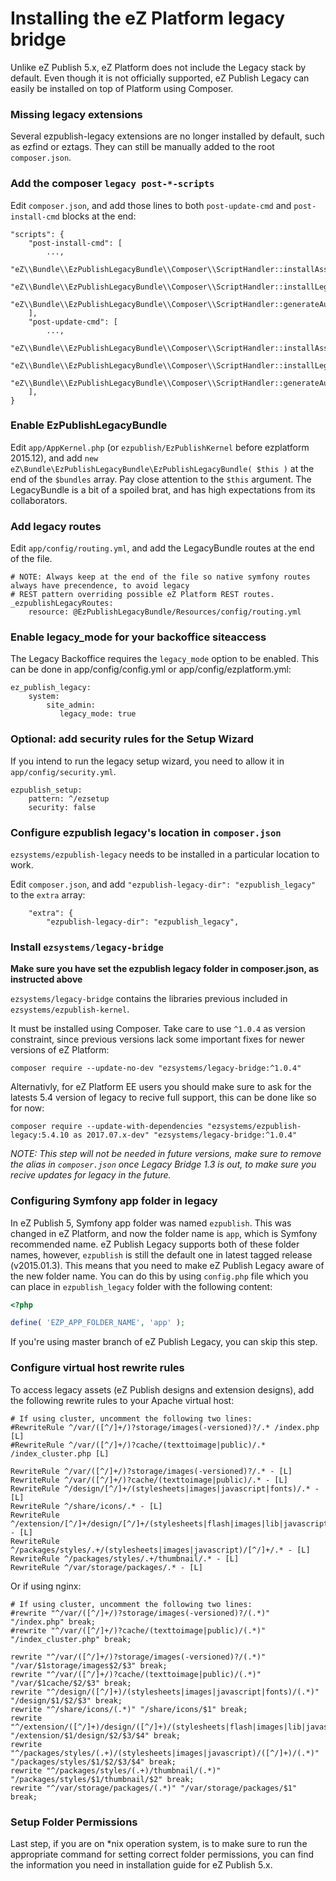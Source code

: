 # Installing the eZ Platform legacy bridge

Unlike eZ Publish 5.x, eZ Platform does not include the Legacy stack by default.
Even though it is not officially supported, eZ Publish Legacy can easily be installed
on top of Platform using Composer.

### Missing legacy extensions

Several ezpublish-legacy extensions are no longer installed by default, such as ezfind or eztags.
They can still be manually added to the root `composer.json`.

### Add the composer `legacy post-*-scripts`

Edit `composer.json`, and add those lines to both `post-update-cmd` and `post-install-cmd` blocks at the end:

```
"scripts": {
    "post-install-cmd": [
        ...,
        "eZ\\Bundle\\EzPublishLegacyBundle\\Composer\\ScriptHandler::installAssets",
        "eZ\\Bundle\\EzPublishLegacyBundle\\Composer\\ScriptHandler::installLegacyBundlesExtensions",
        "eZ\\Bundle\\EzPublishLegacyBundle\\Composer\\ScriptHandler::generateAutoloads"
    ],
    "post-update-cmd": [
        ...,
        "eZ\\Bundle\\EzPublishLegacyBundle\\Composer\\ScriptHandler::installAssets",
        "eZ\\Bundle\\EzPublishLegacyBundle\\Composer\\ScriptHandler::installLegacyBundlesExtensions",
        "eZ\\Bundle\\EzPublishLegacyBundle\\Composer\\ScriptHandler::generateAutoloads"
    ],
}
```

### Enable EzPublishLegacyBundle
Edit `app/AppKernel.php` (or `ezpublish/EzPublishKernel` before ezplatform 2015.12),
and add `new eZ\Bundle\EzPublishLegacyBundle\EzPublishLegacyBundle( $this )` at the end of 
the `$bundles` array. Pay close attention to the `$this` argument. The LegacyBundle is a bit 
of a spoiled brat, and has high expectations from its collaborators.

### Add legacy routes
Edit `app/config/routing.yml`, and add the LegacyBundle routes at the end of the file.

```
# NOTE: Always keep at the end of the file so native symfony routes always have precendence, to avoid legacy
# REST pattern overriding possible eZ Platform REST routes. 
_ezpublishLegacyRoutes:
    resource: @EzPublishLegacyBundle/Resources/config/routing.yml
```

### Enable legacy_mode for your backoffice siteaccess

The Legacy Backoffice requires the `legacy_mode` option to be enabled.
This can be done in app/config/config.yml or app/config/ezplatform.yml:

```
ez_publish_legacy:
    system:
        site_admin:
           legacy_mode: true
```

### Optional: add security rules for the Setup Wizard

If you intend to run the legacy setup wizard, you need to allow it in `app/config/security.yml`.

```
ezpublish_setup:
    pattern: ^/ezsetup
    security: false
```

### Configure ezpublish legacy's location in `composer.json`

`ezsystems/ezpublish-legacy` needs to be installed in a particular location to work.

Edit `composer.json`, and add `"ezpublish-legacy-dir": "ezpublish_legacy"` to the `extra` array:

```
    "extra": {
        "ezpublish-legacy-dir": "ezpublish_legacy",
```

### Install `ezsystems/legacy-bridge`

**Make sure you have set the ezpublish legacy folder in composer.json, as instructed above**

`ezsystems/legacy-bridge` contains the libraries previous included in `ezsystems/ezpublish-kernel`.

It must be installed using Composer. Take care to use `^1.0.4` as version constraint, since previous versions lack some important fixes for newer versions of eZ Platform:

```
composer require --update-no-dev "ezsystems/legacy-bridge:^1.0.4"
```

Alternativly, for eZ Platform EE users you should make sure to ask for the latests 5.4 version of legacy to recive full support, this can be done like so for now:
```
composer require --update-with-dependencies "ezsystems/ezpublish-legacy:5.4.10 as 2017.07.x-dev" "ezsystems/legacy-bridge:^1.0.4"
```

_NOTE: This step will not be needed in future versions, make sure to remove the alias in `composer.json` once Legacy Bridge 1.3 is out, to make sure you recive updates for legacy in the future._

### Configuring Symfony app folder in legacy

In eZ Publish 5, Symfony app folder was named `ezpublish`. This was changed in eZ Platform, and now the folder name is `app`, which is Symfony recommended name. eZ Publish Legacy supports both of these folder names, however, `ezpublish` is still the default one in latest tagged release (v2015.01.3). This means that you need to make eZ Publish Legacy aware of the new folder name. You can do this by using `config.php` file which you can place in `ezpublish_legacy` folder with the following content:

```php
<?php

define( 'EZP_APP_FOLDER_NAME', 'app' );
```

If you're using master branch of eZ Publish Legacy, you can skip this step.

### Configure virtual host rewrite rules

To access legacy assets (eZ Publish designs and extension designs), add the following rewrite rules to your Apache virtual host:

```
# If using cluster, uncomment the following two lines:
#RewriteRule ^/var/([^/]+/)?storage/images(-versioned)?/.* /index.php [L]
#RewriteRule ^/var/([^/]+/)?cache/(texttoimage|public)/.* /index_cluster.php [L]

RewriteRule ^/var/([^/]+/)?storage/images(-versioned)?/.* - [L]
RewriteRule ^/var/([^/]+/)?cache/(texttoimage|public)/.* - [L]
RewriteRule ^/design/[^/]+/(stylesheets|images|javascript|fonts)/.* - [L]
RewriteRule ^/share/icons/.* - [L]
RewriteRule ^/extension/[^/]+/design/[^/]+/(stylesheets|flash|images|lib|javascripts?)/.* - [L]
RewriteRule ^/packages/styles/.+/(stylesheets|images|javascript)/[^/]+/.* - [L]
RewriteRule ^/packages/styles/.+/thumbnail/.* - [L]
RewriteRule ^/var/storage/packages/.* - [L]
```

Or if using nginx:

```
# If using cluster, uncomment the following two lines:
#rewrite "^/var/([^/]+/)?storage/images(-versioned)?/(.*)" "/index.php" break;
#rewrite "^/var/([^/]+/)?cache/(texttoimage|public)/(.*)" "/index_cluster.php" break;

rewrite "^/var/([^/]+/)?storage/images(-versioned)?/(.*)" "/var/$1storage/images$2/$3" break;
rewrite "^/var/([^/]+/)?cache/(texttoimage|public)/(.*)" "/var/$1cache/$2/$3" break;
rewrite "^/design/([^/]+)/(stylesheets|images|javascript|fonts)/(.*)" "/design/$1/$2/$3" break;
rewrite "^/share/icons/(.*)" "/share/icons/$1" break;
rewrite "^/extension/([^/]+)/design/([^/]+)/(stylesheets|flash|images|lib|javascripts?)/(.*)" "/extension/$1/design/$2/$3/$4" break;
rewrite "^/packages/styles/(.+)/(stylesheets|images|javascript)/([^/]+)/(.*)" "/packages/styles/$1/$2/$3/$4" break;
rewrite "^/packages/styles/(.+)/thumbnail/(.*)" "/packages/styles/$1/thumbnail/$2" break;
rewrite "^/var/storage/packages/(.*)" "/var/storage/packages/$1" break;
```

### Setup Folder Permissions

Last step, if you are on *nix operation system, is to make sure to run 
the appropriate command for setting correct folder permissions, you 
can find the information you need in installation guide for eZ Publish 5.x.

